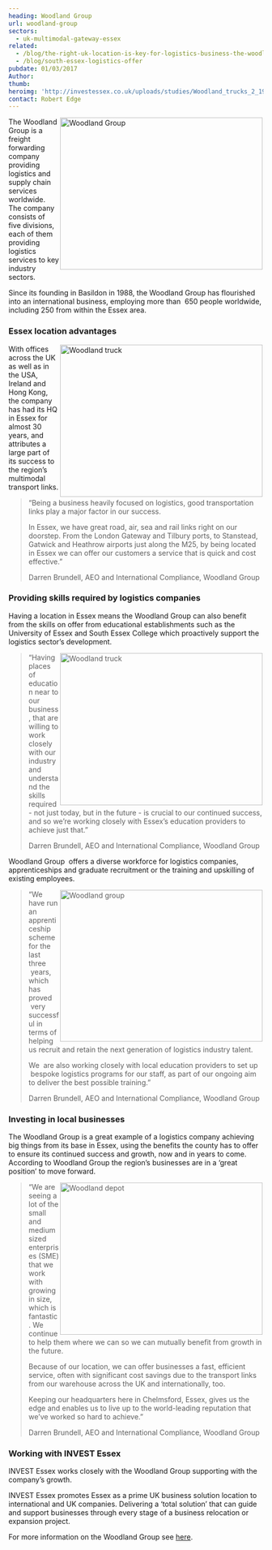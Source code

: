 ```yaml
---
heading: Woodland Group
url: woodland-group
sectors:
  - uk-multimodal-gateway-essex
related:
  - /blog/the-right-uk-location-is-key-for-logistics-business-the-woodland-group
  - /blog/south-essex-logistics-offer
pubdate: 01/03/2017
Author: 
thumb: 
heroimg: 'http://investessex.co.uk/uploads/studies/Woodland_trucks_2_1980.png'
contact: Robert Edge
---
```

 <p><img alt='Woodland Group' src='http://www.investessex.co.uk/uploads/about/Woodland_MERC_trucks_1_700.png' style='width: 400px; height: 300px; margin-left: 2px; margin-right: 2px; float: right;'/>The Woodland Group is a freight forwarding company providing logistics and supply chain services worldwide. The company consists of five divisions, each of them providing logistics services to key industry sectors.</p><p>Since its founding in Basildon in 1988, the Woodland Group has flourished into an international business, employing more than  650 people worldwide, including 250 from within the Essex area.</p><h3>Essex location advantages</h3><p><img alt='Woodland truck' src='http://www.investessex.co.uk/uploads/about/Woodland_truck_3_400.png' style='width: 400px; height: 300px; margin-left: 2px; margin-right: 2px; float: right;'/>With offices across the UK as well as in the USA, Ireland and Hong Kong, the company has had its HQ in Essex for almost 30 years, and attributes a large part of its success to the region’s multimodal transport links.</p><blockquote><p>“Being a business heavily focused on logistics, good transportation links play a major factor in our success.</p><p>In Essex, we have great road, air, sea and rail links right on our doorstep. From the London Gateway and Tilbury ports, to Stanstead, Gatwick and Heathrow airports just along the M25, by being located in Essex we can offer our customers a service that is quick and cost effective.”</p><p>Darren Brundell, AEO and International Compliance, Woodland Group</p></blockquote><h3>Providing skills required by logistics companies</h3><p>Having a location in Essex means the Woodland Group can also benefit from the skills on offer from educational establishments such as the University of Essex and South Essex College which proactively support the logistics sector’s development.</p><blockquote><p><img alt='Woodland truck' src='http://www.investessex.co.uk/uploads/about/Woodland_truck_4_400.png' style='width: 400px; height: 300px; margin-left: 2px; margin-right: 2px; float: right;'/>“Having places of education near to our business, that are willing to work closely with our industry and understand the skills required - not just today, but in the future - is crucial to our continued success, and so we’re working closely with Essex’s education providers to achieve just that.”</p><p>Darren Brundell, AEO and International Compliance, Woodland Group</p></blockquote><p>Woodland Group  offers a diverse workforce for logistics companies, apprenticeships and graduate recruitment or the training and upskilling of existing employees.</p><blockquote><p><img alt='Woodland group' src='http://www.investessex.co.uk/uploads/about/Woodland_truck_in_depot_400.jpg' style='width: 400px; height: 299px; margin-left: 2px; margin-right: 2px; float: right;'/>“We have run an apprenticeship scheme for the last three  years, which has proved  very successful in terms of helping us recruit and retain the next generation of logistics industry talent.</p><p>We  are also working closely with local education providers to set up  bespoke logistics programs for our staff, as part of our ongoing aim to deliver the best possible training.”</p><p>Darren Brundell, AEO and International Compliance, Woodland Group</p></blockquote><h3>Investing in local businesses</h3><p>The Woodland Group is a great example of a logistics company achieving big things from its base in Essex, using the benefits the county has to offer to ensure its continued success and growth, now and in years to come. According to Woodland Group the region’s businesses are in a ‘great position’ to move forward.</p><blockquote><p><img alt='Woodland depot' src='http://www.investessex.co.uk/uploads/about/Woodland_depot_400.jpg' style='width: 400px; height: 300px; margin-left: 2px; margin-right: 2px; float: right;'/>“We are seeing a lot of the small and medium sized enterprises (SME) that we work with growing in size, which is fantastic. We continue to help them where we can so we can mutually benefit from growth in the future.</p><p>Because of our location, we can offer businesses a fast, efficient service, often with significant cost savings due to the transport links from our warehouse across the UK and internationally, too.</p><p>Keeping our headquarters here in Chelmsford, Essex, gives us the edge and enables us to live up to the world-leading reputation that we’ve worked so hard to achieve.”</p><p>Darren Brundell, AEO and International Compliance, Woodland Group</p></blockquote><h3>Working with INVEST Essex</h3><p>INVEST Essex works closely with the Woodland Group supporting with the company’s growth.</p><p>INVEST Essex promotes Essex as a prime UK business solution location to international and UK companies. Delivering a ‘total solution’ that can guide and support businesses through every stage of a business relocation or expansion project.</p><p>For more information on the Woodland Group see <a href='http://www.woodland-group.com/' target='_blank'>here</a>. </p> 